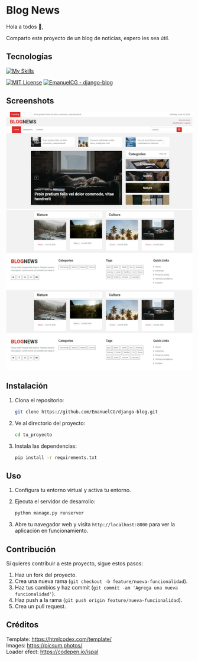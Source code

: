 
# Blog News

Hola a todos 👋,

Comparto este proyecto de un blog de noticias, espero les sea útil.

## Tecnologías

[![My Skills](https://skillicons.dev/icons?i=python,django,bootstrap,html,css,js,jquery,postgres)](https://skillicons.dev)

[![MIT License](https://img.shields.io/badge/License-MIT-green.svg)](https://choosealicense.com/licenses/mit/)
[![EmanuelCG - django-blog](https://img.shields.io/static/v1?label=EmanuelCG&message=django-blog&color=blue&logo=github)](https://github.com/EmanuelCG/django-blog "Go to GitHub repo")

## Screenshots

![App Screenshot](screenshots/screen_01.JPG)
![App Screenshot](screenshots/screen_03.JPG)
![App Screenshot](screenshots/screen_03.JPG)

## Instalación

1. Clona el repositorio:

    ```bash
    git clone https://github.com/EmanuelCG/django-blog.git
    ```

2. Ve al directorio del proyecto:

    ```bash
    cd tu_proyecto
    ```

3. Instala las dependencias:

    ```bash
    pip install -r requirements.txt
    ```

## Uso

1. Configura tu entorno virtual y activa tu entorno.
2. Ejecuta el servidor de desarrollo:

    ```bash
    python manage.py runserver
    ```

3. Abre tu navegador web y visita `http://localhost:8000` para ver la aplicación en funcionamiento.

## Contribución

Si quieres contribuir a este proyecto, sigue estos pasos:

1. Haz un fork del proyecto.
2. Crea una nueva rama (`git checkout -b feature/nueva-funcionalidad`).
3. Haz tus cambios y haz commit (`git commit -am 'Agrega una nueva funcionalidad'`).
4. Haz push a la rama (`git push origin feature/nueva-funcionalidad`).
5. Crea un pull request.

## Créditos

Template: <https://htmlcodex.com/template/> <br>
Images: <https://picsum.photos/> <br>
Loader efect: <https://codepen.io/ispal>
